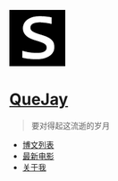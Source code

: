 ![logo](../img/favicon.ico)

# [QueJay](.)

> 要对得起这流逝的岁月

- [博文列表](blogs/index.md)
- [最新电影](./movies/index.md)
- [关于我](about.md)

